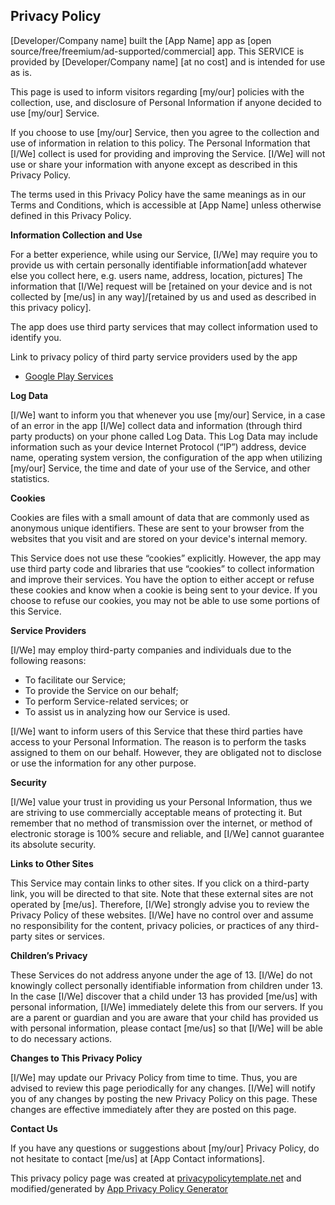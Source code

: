 ## <ya-tr-span data-index="30-0" data-value="Privacy Policy" data-translation="Политика конфиденциальности" data-type="trSpan" data-selected="false">Privacy Policy</ya-tr-span>

<ya-tr-span data-index="31-0" data-value="
 [Developer/Company name] built the [App Name] app as
 " data-translation="
 [Разработчик / название компании] построил приложение [название приложения] как
 " data-type="trSpan">[Developer/Company name] built the [App Name] app as</ya-tr-span> <ya-tr-span data-index="31-1" data-value="[open source/free/freemium/ad-supported/commercial] app. " data-translation="[open source / free / freemium / ad-supported / commercial] приложение. " data-type="trSpan">[open source/free/freemium/ad-supported/commercial] app.</ya-tr-span> <ya-tr-span data-index="31-2" data-value="This SERVICE is provided by
 " data-translation="Данная услуга предоставляется компанией
 " data-type="trSpan" data-selected="false">This SERVICE is provided by</ya-tr-span> <ya-tr-span data-index="31-3" data-value="[Developer/Company name] [at no cost] and is intended for
 " data-translation="[Разработчик / название компании] [бесплатно] и предназначена для
 " data-type="trSpan">[Developer/Company name] [at no cost] and is intended for</ya-tr-span> <ya-tr-span data-index="31-4" data-value="use as is.
 " data-translation="Используйте как есть.
 " data-type="trSpan">use as is.</ya-tr-span>

<ya-tr-span data-index="32-0" data-value="
 This page is used to inform visitors regarding
 " data-translation="
 Эта страница используется для информирования посетителей о том, что
 " data-type="trSpan">This page is used to inform visitors regarding</ya-tr-span> <ya-tr-span data-index="32-1" data-value="[my/our] policies with the collection, use, and
 " data-translation="[моя/наша] политика в отношении сбора, использования и
 " data-type="trSpan">[my/our] policies with the collection, use, and</ya-tr-span> <ya-tr-span data-index="32-2" data-value="disclosure of Personal Information if anyone decided to use
 " data-translation="раскрытие личной информации, если кто-то решил ее использовать
 " data-type="trSpan">disclosure of Personal Information if anyone decided to use</ya-tr-span> <ya-tr-span data-index="32-3" data-value="[my/our] Service.
 " data-translation="[мой/наш] сервис.
 " data-type="trSpan">[my/our] Service.</ya-tr-span>

<ya-tr-span data-index="33-0" data-value="
 If you choose to use [my/our] Service, then you agree
 " data-translation="
 Если вы решите использовать [мой/наш] сервис, то вы соглашаетесь
 " data-type="trSpan">If you choose to use [my/our] Service, then you agree</ya-tr-span> <ya-tr-span data-index="33-1" data-value="to the collection and use of information in relation to this
 " data-translation="к сбору и использованию информации в связи с этим
 " data-type="trSpan">to the collection and use of information in relation to this</ya-tr-span> <ya-tr-span data-index="33-2" data-value="policy. " data-translation="политика. " data-type="trSpan">policy.</ya-tr-span> <ya-tr-span data-index="33-3" data-value="The Personal Information that [I/We] collect is
 " data-translation="Личная информация, которую [я/мы] собираем, является
 " data-type="trSpan">The Personal Information that [I/We] collect is</ya-tr-span> <ya-tr-span data-index="33-4" data-value="used for providing and improving the Service.
 " data-translation="используется для предоставления и улучшения сервиса.
 " data-type="trSpan">used for providing and improving the Service.</ya-tr-span> <ya-tr-span data-index="33-5" data-value="[I/We] will not use or share your
 " data-translation="[Я / мы] не будем использовать или делиться вашим
 " data-type="trSpan">[I/We] will not use or share your</ya-tr-span> <ya-tr-span data-index="33-6" data-value="information with anyone except as described in this Privacy
 " data-translation="информация с кем-либо, кроме как описано в этой конфиденциальности
 " data-type="trSpan">information with anyone except as described in this Privacy</ya-tr-span> <ya-tr-span data-index="33-7" data-value="Policy.
 " data-translation="Политика.
 " data-type="trSpan">Policy.</ya-tr-span>

<ya-tr-span data-index="34-0" data-value="
 The terms used in this Privacy Policy have the same meanings
 " data-translation="
 Термины, используемые в настоящей Политике конфиденциальности имеют те же значения
 " data-type="trSpan">The terms used in this Privacy Policy have the same meanings</ya-tr-span> <ya-tr-span data-index="34-1" data-value="as in our Terms and Conditions, which is accessible at
 " data-translation="как и в наших правилах и условиях, которые доступны по адресу
 " data-type="trSpan">as in our Terms and Conditions, which is accessible at</ya-tr-span> <ya-tr-span data-index="34-2" data-value="[App Name] unless otherwise defined in this Privacy
 " data-translation="[Название приложения] если иное не определено в этой конфиденциальности
 " data-type="trSpan">[App Name] unless otherwise defined in this Privacy</ya-tr-span> <ya-tr-span data-index="34-3" data-value="Policy.
 " data-translation="Политика.
 " data-type="trSpan">Policy.</ya-tr-span>

**<ya-tr-span data-index="35-0" data-value="Information Collection and Use" data-translation="Сбор и использование информации" data-type="trSpan">Information Collection and Use</ya-tr-span>**

<ya-tr-span data-index="36-0" data-value="
 For a better experience, while using our Service,
 " data-translation="
 Для лучшего опыта, при использовании нашего сервиса,
 " data-type="trSpan">For a better experience, while using our Service,</ya-tr-span> <ya-tr-span data-index="36-1" data-value="[I/We] may require you to provide us with certain
 " data-translation="[Я / мы] можем потребовать, чтобы вы предоставили нам определенные
 " data-type="trSpan">[I/We] may require you to provide us with certain</ya-tr-span> <ya-tr-span data-index="36-2" data-value="personally identifiable information[add whatever else you collect here, e.g. users name, address, location, pictures] The
 " data-translation="персональные данные[добавить все, что вы собираете здесь, например, имя пользователя, адрес, местоположение, фотографии] The
 " data-type="trSpan">personally identifiable information[add whatever else you collect here, e.g. users name, address, location, pictures] The</ya-tr-span> <ya-tr-span data-index="36-3" data-value="information that [I/We] request will be
 " data-translation="информация ,которую [я/мы] запросим будет
 " data-type="trSpan">information that [I/We] request will be</ya-tr-span> <ya-tr-span data-index="36-4" data-value="[retained on your device and is not collected by [me/us] in any way]/[retained by us and used as described in this privacy policy].
 " data-translation="[сохранено на вашем устройстве и не собирается [мной/ нами] каким-либо образом]/[сохранено нами и используется, как описано в настоящей Политике конфиденциальности].
 " data-type="trSpan">[retained on your device and is not collected by [me/us] in any way]/[retained by us and used as described in this privacy policy].</ya-tr-span>

<ya-tr-span data-index="37-0" data-value="
 The app does use third party services that may collect
 " data-translation="
 Приложение действительно использует сторонние услуги, которые могут собирать
 " data-type="trSpan">The app does use third party services that may collect</ya-tr-span> <ya-tr-span data-index="37-1" data-value="information used to identify you.
 " data-translation="информация, используемая для вашей идентификации.
 " data-type="trSpan">information used to identify you.</ya-tr-span>

<ya-tr-span data-index="38-0" data-value="
 Link to privacy policy of third party service providers
 " data-translation="
 Ссылка на политику конфиденциальности сторонних поставщиков услуг
 " data-type="trSpan">Link to privacy policy of third party service providers</ya-tr-span> <ya-tr-span data-index="38-1" data-value="used by the app
 " data-translation="используется приложением
 " data-type="trSpan">used by the app</ya-tr-span>

*   [<ya-tr-span data-index="39-0" data-value="Google Play Services" data-translation="Сервисы Google Play" data-type="trSpan">Google Play Services</ya-tr-span>](https://www.google.com/policies/privacy/)

**<ya-tr-span data-index="40-0" data-value="Log Data" data-translation="каротажные данные" data-type="trSpan">Log Data</ya-tr-span>**

<ya-tr-span data-index="41-0" data-value="
 [I/We] want to inform you that whenever
 " data-translation="
 [Я/мы] хотим сообщить вам, что всякий раз, когда
 " data-type="trSpan">[I/We] want to inform you that whenever</ya-tr-span> <ya-tr-span data-index="41-1" data-value="you use [my/our] Service, in a case of an error in the
 " data-translation="вы используете [мой/наш] сервис, в случае ошибки в работе сервиса.
 " data-type="trSpan">you use [my/our] Service, in a case of an error in the</ya-tr-span> <ya-tr-span data-index="41-2" data-value="app [I/We] collect data and information (through third
 " data-translation="приложение [я/мы] собирает данные и информацию (через третью
 " data-type="trSpan">app [I/We] collect data and information (through third</ya-tr-span> <ya-tr-span data-index="41-3" data-value="party products) on your phone called Log Data. " data-translation="party products) на вашем телефоне называется Log Data. " data-type="trSpan">party products) on your phone called Log Data.</ya-tr-span> <ya-tr-span data-index="41-4" data-value="This Log Data
 " data-translation="Эти Данные Журнала
 " data-type="trSpan">This Log Data</ya-tr-span> <ya-tr-span data-index="41-5" data-value="may include information such as your device Internet
 " data-translation="может включать в себя такую информацию, как ваше устройство Интернет
 " data-type="trSpan">may include information such as your device Internet</ya-tr-span> <ya-tr-span data-index="41-6" data-value="Protocol (“IP”) address, device name, operating system
 " data-translation="Адрес протокола (&quot;IP&quot;), имя устройства, операционная система
 " data-type="trSpan">Protocol (“IP”) address, device name, operating system</ya-tr-span> <ya-tr-span data-index="41-7" data-value="version, the configuration of the app when utilizing
 " data-translation="версия, конфигурация приложения при использовании
 " data-type="trSpan">version, the configuration of the app when utilizing</ya-tr-span> <ya-tr-span data-index="41-8" data-value="[my/our] Service, the time and date of your use of the
" data-translation="[мой/наш] сервис, время и дата вашего использования сервиса
" data-type="trSpan">[my/our] Service, the time and date of your use of the</ya-tr-span> <ya-tr-span data-index="42-0" data-value=" Service, and other statistics.
 " data-translation=" Обслуживание, и другая статистика.
 " data-type="trSpan">Service, and other statistics.</ya-tr-span>

**<ya-tr-span data-index="43-0" data-value="Cookies" data-translation="Файлы cookie" data-type="trSpan">Cookies</ya-tr-span>**

<ya-tr-span data-index="44-0" data-value="
 Cookies are files with a small amount of data that are
 " data-translation="
 Cookies - это файлы с небольшим количеством данных, которые являются
 " data-type="trSpan">Cookies are files with a small amount of data that are</ya-tr-span> <ya-tr-span data-index="44-1" data-value="commonly used as anonymous unique identifiers. " data-translation="обычно используется в качестве анонимных уникальных идентификаторов. " data-type="trSpan">commonly used as anonymous unique identifiers.</ya-tr-span> <ya-tr-span data-index="44-2" data-value="These are
 " data-translation="Это
 " data-type="trSpan">These are</ya-tr-span> <ya-tr-span data-index="44-3" data-value="sent to your browser from the websites that you visit and
 " data-translation="отправлено в ваш браузер с веб-сайтов, которые вы посещаете и
 " data-type="trSpan">sent to your browser from the websites that you visit and</ya-tr-span> <ya-tr-span data-index="44-4" data-value="are stored on your device's internal memory.
 " data-translation="хранятся во внутренней памяти вашего устройства.
 " data-type="trSpan">are stored on your device's internal memory.</ya-tr-span>

<ya-tr-span data-index="45-0" data-value="
 This Service does not use these “cookies” explicitly.
 " data-translation="
 Этот сервис не использует эти “cookies” явно.
 " data-type="trSpan">This Service does not use these “cookies” explicitly.</ya-tr-span> <ya-tr-span data-index="45-1" data-value="However, the app may use third party code and libraries that
 " data-translation="Тем не менее, приложение может использовать сторонний код и библиотеки, которые
 " data-type="trSpan">However, the app may use third party code and libraries that</ya-tr-span> <ya-tr-span data-index="45-2" data-value="use “cookies” to collect information and improve their
 " data-translation="используйте &quot; cookies” для сбора информации и улучшения их качества
 " data-type="trSpan">use “cookies” to collect information and improve their</ya-tr-span> <ya-tr-span data-index="45-3" data-value="services. " data-translation="Услуги. " data-type="trSpan">services.</ya-tr-span> <ya-tr-span data-index="45-4" data-value="You have the option to either accept or refuse
 " data-translation="У вас есть возможность либо принять, либо отказаться
 " data-type="trSpan">You have the option to either accept or refuse</ya-tr-span> <ya-tr-span data-index="45-5" data-value="these cookies and know when a cookie is being sent to your
 " data-translation="эти файлы cookie и знать, когда файл cookie отправляется на ваш
 " data-type="trSpan">these cookies and know when a cookie is being sent to your</ya-tr-span> <ya-tr-span data-index="45-6" data-value="device. " data-translation="устройство. " data-type="trSpan">device.</ya-tr-span> <ya-tr-span data-index="45-7" data-value="If you choose to refuse our cookies, you may not be
 " data-translation="Если вы решите отказаться от наших файлов cookie, вы можете не быть
 " data-type="trSpan">If you choose to refuse our cookies, you may not be</ya-tr-span> <ya-tr-span data-index="45-8" data-value="able to use some portions of this Service.
 " data-translation="возможность использовать некоторые части этой услуги.
 " data-type="trSpan">able to use some portions of this Service.</ya-tr-span>

**<ya-tr-span data-index="46-0" data-value="Service Providers" data-translation="сфера услуг" data-type="trSpan">Service Providers</ya-tr-span>**

<ya-tr-span data-index="47-0" data-value="
 [I/We] may employ third-party companies
 " data-translation="
 [Я / мы] можем нанимать сторонние компании
 " data-type="trSpan">[I/We] may employ third-party companies</ya-tr-span> <ya-tr-span data-index="47-1" data-value="and individuals due to the following reasons:
 " data-translation="а также физические лица в силу следующих причин:
 " data-type="trSpan">and individuals due to the following reasons:</ya-tr-span>

*   <ya-tr-span data-index="48-0" data-value="To facilitate our Service;" data-translation="Чтобы облегчить наш сервис;" data-type="trSpan">To facilitate our Service;</ya-tr-span>
*   <ya-tr-span data-index="49-0" data-value="To provide the Service on our behalf;" data-translation="Чтобы предоставить услугу от нашего имени;" data-type="trSpan">To provide the Service on our behalf;</ya-tr-span>
*   <ya-tr-span data-index="50-0" data-value="To perform Service-related services; or" data-translation="Для выполнения услуг, связанных с обслуживанием; или" data-type="trSpan">To perform Service-related services; or</ya-tr-span>
*   <ya-tr-span data-index="51-0" data-value="To assist us in analyzing how our Service is used." data-translation="Чтобы помочь нам в анализе того, как используется наш сервис." data-type="trSpan">To assist us in analyzing how our Service is used.</ya-tr-span>

<ya-tr-span data-index="52-0" data-value="
 [I/We] want to inform users of this
 " data-translation="
 [Я/ мы] хотим проинформировать пользователей об этом
 " data-type="trSpan">[I/We] want to inform users of this</ya-tr-span> <ya-tr-span data-index="52-1" data-value="Service that these third parties have access to your
 " data-translation="Услуги, которые эти третьи лица имеют доступ к вашим
 " data-type="trSpan">Service that these third parties have access to your</ya-tr-span> <ya-tr-span data-index="52-2" data-value="Personal Information. " data-translation="персональная информация. " data-type="trSpan">Personal Information.</ya-tr-span> <ya-tr-span data-index="52-3" data-value="The reason is to perform the tasks
 " data-translation="Причина заключается в выполнении поставленных задач
 " data-type="trSpan">The reason is to perform the tasks</ya-tr-span> <ya-tr-span data-index="52-4" data-value="assigned to them on our behalf. " data-translation="назначили их от нашего имени. " data-type="trSpan">assigned to them on our behalf.</ya-tr-span> <ya-tr-span data-index="52-5" data-value="However, they are obligated
 " data-translation="Тем не менее, они обязаны
 " data-type="trSpan">However, they are obligated</ya-tr-span> <ya-tr-span data-index="52-6" data-value="not to disclose or use the information for any other
 " data-translation="не разглашать и не использовать информацию для любых других целей
 " data-type="trSpan" data-selected="false">not to disclose or use the information for any other</ya-tr-span> <ya-tr-span data-index="52-7" data-value="purpose.
 " data-translation="цель.
 " data-type="trSpan">purpose.</ya-tr-span>

**<ya-tr-span data-index="53-0" data-value="Security" data-translation="Безопасность" data-type="trSpan">Security</ya-tr-span>**

<ya-tr-span data-index="54-0" data-value="
 [I/We] value your trust in providing us
 " data-translation="
 [Я/Мы] ценим ваше доверие в предоставлении нам
 " data-type="trSpan">[I/We] value your trust in providing us</ya-tr-span> <ya-tr-span data-index="54-1" data-value="your Personal Information, thus we are striving to use
 " data-translation="ваша личная информация, таким образом мы стремимся использовать
 " data-type="trSpan">your Personal Information, thus we are striving to use</ya-tr-span> <ya-tr-span data-index="54-2" data-value="commercially acceptable means of protecting it. " data-translation="коммерчески приемлемые средства его защиты. " data-type="trSpan">commercially acceptable means of protecting it.</ya-tr-span> <ya-tr-span data-index="54-3" data-value="But remember
 " data-translation="Но помните:
 " data-type="trSpan" data-selected="false">But remember</ya-tr-span> <ya-tr-span data-index="54-4" data-value="that no method of transmission over the internet, or method
 " data-translation="что нет способа передачи через интернет, или метода
 " data-type="trSpan">that no method of transmission over the internet, or method</ya-tr-span> <ya-tr-span data-index="54-5" data-value="of electronic storage is 100% secure and reliable, and
 " data-translation="электронного хранения является 100% безопасным и надежным, и
 " data-type="trSpan">of electronic storage is 100% secure and reliable, and</ya-tr-span> <ya-tr-span data-index="54-6" data-value="[I/We] cannot guarantee its absolute security.
 " data-translation="[Я / мы] не можем гарантировать его абсолютную безопасность.
 " data-type="trSpan">[I/We] cannot guarantee its absolute security.</ya-tr-span>

**<ya-tr-span data-index="55-0" data-value="Links to Other Sites" data-translation="Ссылки на другие сайты" data-type="trSpan">Links to Other Sites</ya-tr-span>**

<ya-tr-span data-index="56-0" data-value="
 This Service may contain links to other sites. " data-translation="
 Этот сервис может содержать ссылки на другие сайты. " data-type="trSpan">This Service may contain links to other sites.</ya-tr-span> <ya-tr-span data-index="56-1" data-value="If you click
 " data-translation="Если вы нажмете кнопку
 " data-type="trSpan">If you click</ya-tr-span> <ya-tr-span data-index="56-2" data-value="on a third-party link, you will be directed to that site.
 " data-translation="по ссылке третьей стороны вы будете перенаправлены на этот сайт.
 " data-type="trSpan">on a third-party link, you will be directed to that site.</ya-tr-span> <ya-tr-span data-index="56-3" data-value="Note that these external sites are not operated by
 " data-translation="Обратите внимание, что эти внешние сайты не управляются компанией
 " data-type="trSpan">Note that these external sites are not operated by</ya-tr-span> <ya-tr-span data-index="56-4" data-value="[me/us]. " data-translation="[я/мы]. " data-type="trSpan">[me/us].</ya-tr-span> <ya-tr-span data-index="56-5" data-value="Therefore, [I/We] strongly advise you to
 " data-translation="Поэтому, [я/мы] настоятельно рекомендуем Вам:
 " data-type="trSpan">Therefore, [I/We] strongly advise you to</ya-tr-span> <ya-tr-span data-index="56-6" data-value="review the Privacy Policy of these websites.
 " data-translation="ознакомьтесь с политикой конфиденциальности этих веб-сайтов.
 " data-type="trSpan">review the Privacy Policy of these websites.</ya-tr-span> <ya-tr-span data-index="56-7" data-value="[I/We] have no control over and assume no
 " data-translation="[Я / мы] не имеем никакого контроля и предполагаем, что нет
 " data-type="trSpan">[I/We] have no control over and assume no</ya-tr-span> <ya-tr-span data-index="56-8" data-value="responsibility for the content, privacy policies, or
 " data-translation="ответственность за содержание, политику конфиденциальности, или
 " data-type="trSpan">responsibility for the content, privacy policies, or</ya-tr-span> <ya-tr-span data-index="56-9" data-value="practices of any third-party sites or services.
 " data-translation="практика использования любых сторонних сайтов или сервисов.
 " data-type="trSpan">practices of any third-party sites or services.</ya-tr-span>

**<ya-tr-span data-index="57-0" data-value="Children’s Privacy" data-translation="Детская конфиденциальность" data-type="trSpan">Children’s Privacy</ya-tr-span>**

<ya-tr-span data-index="58-0" data-value="
 These Services do not address anyone under the age of 13.
 " data-translation="
 Эти услуги не предназначены для лиц младше 13 лет.
 " data-type="trSpan">These Services do not address anyone under the age of 13.</ya-tr-span> <ya-tr-span data-index="58-1" data-value="[I/We] do not knowingly collect personally
 " data-translation="[Я/мы] сознательно не собираем лично
 " data-type="trSpan">[I/We] do not knowingly collect personally</ya-tr-span> <ya-tr-span data-index="58-2" data-value="identifiable information from children under 13\. " data-translation="идентифицирующая информация от детей младше 13 лет. " data-type="trSpan">identifiable information from children under 13\.</ya-tr-span> <ya-tr-span data-index="58-3" data-value="In the case
 " data-translation="В случае
 " data-type="trSpan">In the case</ya-tr-span> <ya-tr-span data-index="58-4" data-value="[I/We] discover that a child under 13 has provided
 " data-translation="[Я/мы] обнаруживаем, что ребенок в возрасте до 13 лет обеспечил
 " data-type="trSpan">[I/We] discover that a child under 13 has provided</ya-tr-span> <ya-tr-span data-index="58-5" data-value="[me/us] with personal information,
 " data-translation="[me / us] с личной информацией,
 " data-type="trSpan">[me/us] with personal information,</ya-tr-span> <ya-tr-span data-index="58-6" data-value="[I/We] immediately delete this from our servers. " data-translation="[I / We] немедленно удалите это с наших серверов. " data-type="trSpan">[I/We] immediately delete this from our servers.</ya-tr-span> <ya-tr-span data-index="58-7" data-value="If you
 " data-translation="Если ты
 " data-type="trSpan">If you</ya-tr-span> <ya-tr-span data-index="58-8" data-value="are a parent or guardian and you are aware that your child
 " data-translation="являетесь ли вы родителем или опекуном и вам известно, что ваш ребенок
 " data-type="trSpan">are a parent or guardian and you are aware that your child</ya-tr-span> <ya-tr-span data-index="58-9" data-value="has provided us with personal information, please contact
" data-translation="предоставил нам личную информацию, пожалуйста, свяжитесь с нами
" data-type="trSpan" data-selected="false">has provided us with personal information, please contact</ya-tr-span> <ya-tr-span data-index="59-0" data-value=" [me/us] so that [I/We] will be able to do
 " data-translation=" [я/мы] так что [я / мы] сможем это сделать
 " data-type="trSpan">[me/us] so that [I/We] will be able to do</ya-tr-span> <ya-tr-span data-index="59-1" data-value="necessary actions.
 " data-translation="необходимое действие.
 " data-type="trSpan">necessary actions.</ya-tr-span>

**<ya-tr-span data-index="60-0" data-value="Changes to This Privacy Policy" data-translation="Изменения в настоящей Политике конфиденциальности" data-type="trSpan" data-selected="false">Changes to This Privacy Policy</ya-tr-span>**

<ya-tr-span data-index="61-0" data-value="
 [I/We] may update our Privacy Policy from
 " data-translation="
 [Я / мы] можем обновить нашу политику конфиденциальности от
 " data-type="trSpan">[I/We] may update our Privacy Policy from</ya-tr-span> <ya-tr-span data-index="61-1" data-value="time to time. " data-translation="время от времени. " data-type="trSpan">time to time.</ya-tr-span> <ya-tr-span data-index="61-2" data-value="Thus, you are advised to review this page
 " data-translation="Таким образом, вам рекомендуется просмотреть эту страницу
 " data-type="trSpan">Thus, you are advised to review this page</ya-tr-span> <ya-tr-span data-index="61-3" data-value="periodically for any changes. " data-translation="периодически для любых изменений. " data-type="trSpan">periodically for any changes.</ya-tr-span> <ya-tr-span data-index="61-4" data-value="[I/We] will
 " data-translation="[Я/мы] будем ... 
 " data-type="trSpan">[I/We] will</ya-tr-span> <ya-tr-span data-index="61-5" data-value="notify you of any changes by posting the new Privacy Policy
 " data-translation="уведомлять вас о любых изменениях, опубликовав новую Политику конфиденциальности
 " data-type="trSpan">notify you of any changes by posting the new Privacy Policy</ya-tr-span> <ya-tr-span data-index="61-6" data-value="on this page. " data-translation="на этой страничке. " data-type="trSpan">on this page.</ya-tr-span> <ya-tr-span data-index="61-7" data-value="These changes are effective immediately after
 " data-translation="Эти изменения вступают в силу сразу же после
 " data-type="trSpan">These changes are effective immediately after</ya-tr-span> <ya-tr-span data-index="61-8" data-value="they are posted on this page.
 " data-translation="они размещены на этой странице.
 " data-type="trSpan">they are posted on this page.</ya-tr-span>

**<ya-tr-span data-index="62-0" data-value="Contact Us" data-translation="Связаться с нами" data-type="trSpan">Contact Us</ya-tr-span>**

<ya-tr-span data-index="63-0" data-value="
 If you have any questions or suggestions about
 " data-translation="
 Если у вас есть какие-либо вопросы или предложения по поводу
 " data-type="trSpan">If you have any questions or suggestions about</ya-tr-span> <ya-tr-span data-index="63-1" data-value="[my/our] Privacy Policy, do not hesitate to contact
 " data-translation="[моя/наша] политика конфиденциальности, не стесняйтесь обращаться
 " data-type="trSpan">[my/our] Privacy Policy, do not hesitate to contact</ya-tr-span> <ya-tr-span data-index="63-2" data-value="[me/us] at [App Contact informations].
 " data-translation="[me / us] в [App Contact informations].
 " data-type="trSpan">[me/us] at [App Contact informations].</ya-tr-span>

<ya-tr-span data-index="64-0" data-value="
 This privacy policy page was created at
 " data-translation="
 Эта страница политики конфиденциальности была создана по адресу
 " data-type="trSpan">This privacy policy page was created at</ya-tr-span> [<ya-tr-span data-index="64-1" data-value="privacypolicytemplate.net" data-translation="privacypolicytemplate.net" data-type="trSpan">privacypolicytemplate.net</ya-tr-span>](https://privacypolicytemplate.net) <ya-tr-span data-index="64-1" data-value="
 " data-translation="
 " data-type="trSpan"></ya-tr-span> <ya-tr-span data-index="64-2" data-value="and modified/generated by
 " data-translation="и модифицируется / генерируется с помощью
 " data-type="trSpan">and modified/generated by</ya-tr-span> [<ya-tr-span data-index="64-3" data-value="App Privacy Policy Generator" data-translation="Генератор Политики Конфиденциальности Приложений" data-type="trSpan">App Privacy Policy Generator</ya-tr-span>](https://app-privacy-policy-generator.firebaseapp.com/)